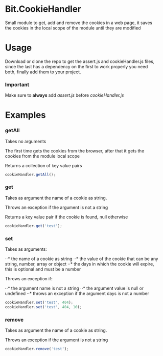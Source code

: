 # Bit.CookieHandler
Small module to get, add and remove the cookies in a web page, it saves the cookies in the local scope of the module until they are modified

# Usage
Download or clone the repo to get the assert.js and cookieHandler.js files, since the last has a dependency on the first to work properly you need both, finally add them to your project. 

### Important
Make sure to **__always__** add *assert.js* before *cookieHandler.js*

# Examples
### getAll
Takes no arguments

The first time gets the cookies from the browser, after that it gets the cookies from the module local scope

Returns a collection of key value pairs
```javascript
cookieHandler.getAll();
```
### get
Takes as argument the name of a cookie as string.

Throws an exception if the argument is not a string

Returns a key value pair if the cookie is found, null otherwise
```javascript
cookieHandler.get('test');
```
### set
Takes as arguments:

  ⋅⋅* the name of a cookie as string
  ⋅⋅* the value of the cookie that can be any string, number, array or object
  ⋅⋅* the days in which the cookie will expire, this is optional and must be a number
 
Throws an exception if:

  ⋅⋅* the argument name is not a string
  ⋅⋅* the argument value is null or undefined
  ⋅⋅* throws an exception if the argument days is not a number 
```javascript
cookieHandler.set('test', 404);
cookieHandler.set('test', 404, 10);
```
### remove
Takes as argument the name of a cookie as string.

Throws an exception if the argument is not a string
```javascript
cookieHandler.remove('test');
